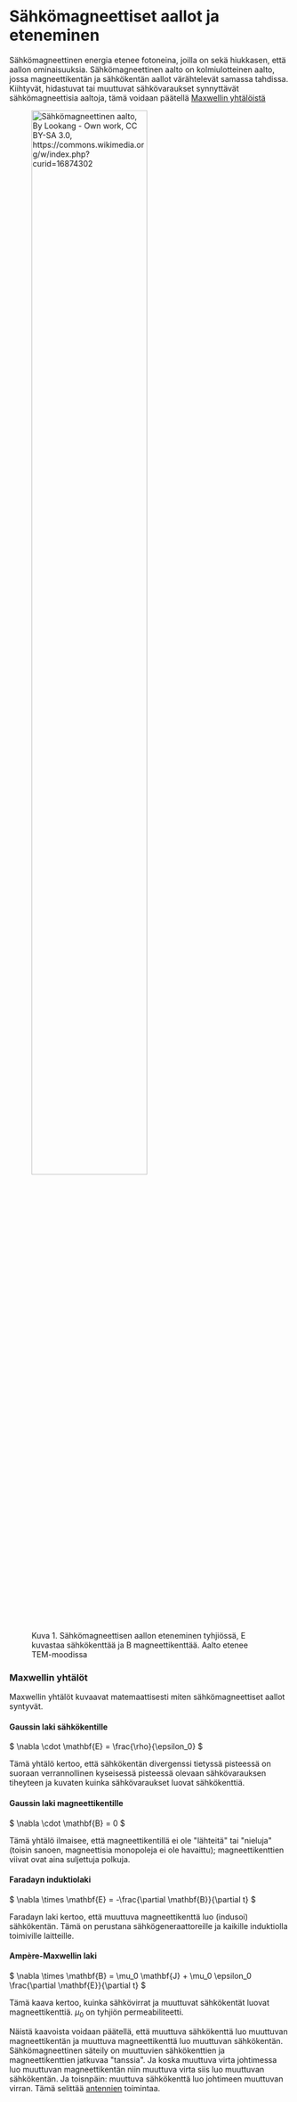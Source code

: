# Sähkömagneettiset aallot ja eteneminen

Sähkömagneettinen energia etenee fotoneina, joilla on sekä hiukkasen, että aallon ominaisuuksia. Sähkömagneettinen aalto on kolmiulotteinen aalto, jossa magneettikentän ja sähkökentän aallot värähtelevät samassa tahdissa. Kiihtyvät, hidastuvat tai muuttuvat sähkövaraukset synnyttävät sähkömagneettisia aaltoja, tämä voidaan päätellä [Maxwellin yhtälöistä](#maxwellin-yhtälöt)

<figure>
  <img src="/RFkurssi/Electromagneticwave3D.gif" alt="Sähkömagneettinen aalto, By Lookang - Own work, CC BY-SA 3.0, https://commons.wikimedia.org/w/index.php?curid=16874302" style="width: 70%;">
  <figcaption>Kuva 1. Sähkömagneettisen aallon eteneminen tyhjiössä, E kuvastaa sähkökenttää ja B magneettikenttää. Aalto etenee TEM-moodissa</figcaption>
</figure>
<p></p>

### Maxwellin yhtälöt

Maxwellin yhtälöt kuvaavat matemaattisesti miten sähkömagneettiset aallot syntyvät.

#### Gaussin laki sähkökentille

$
\nabla \cdot \mathbf{E} = \frac{\rho}{\epsilon_0}
$

Tämä yhtälö kertoo, että sähkökentän divergenssi tietyssä pisteessä on suoraan verrannollinen kyseisessä pisteessä olevaan sähkövarauksen tiheyteen ja kuvaten kuinka sähkövaraukset luovat sähkökenttiä.

#### Gaussin laki magneettikentille

$
\nabla \cdot \mathbf{B} = 0
$

Tämä yhtälö ilmaisee, että magneettikentillä ei ole "lähteitä" tai "nieluja" (toisin sanoen, magneettisia monopoleja ei ole havaittu); magneettikenttien viivat ovat aina suljettuja polkuja.

#### Faradayn induktiolaki

$
\nabla \times \mathbf{E} = -\frac{\partial \mathbf{B}}{\partial t}
$

Faradayn laki kertoo, että muuttuva magneettikenttä luo (indusoi) sähkökentän. Tämä on perustana sähkögeneraattoreille ja kaikille induktiolla toimiville laitteille.

#### Ampère-Maxwellin laki

$
\nabla \times \mathbf{B} = \mu_0 \mathbf{J} + \mu_0 \epsilon_0 \frac{\partial \mathbf{E}}{\partial t}
$

Tämä kaava kertoo, kuinka sähkövirrat ja muuttuvat sähkökentät luovat magneettikenttiä. $\mu_0$ on tyhjiön permeabiliteetti.

Näistä kaavoista voidaan päätellä, että muuttuva sähkökenttä luo muuttuvan magneettikentän ja muuttuva magneettikenttä luo muuttuvan sähkökentän. Sähkömagneettinen säteily on muuttuvien sähkökenttien ja magneettikenttien jatkuvaa "tanssia". Ja koska muuttuva virta johtimessa luo muuttuvan magneettikentän niin muuttuva virta siis luo muuttuvan sähkökentän. Ja toisnpäin: muuttuva sähkökenttä luo johtimeen muuttuvan virran. Tämä selittää [antennien](https://villemajava.com/Antennit)
toimintaa.
